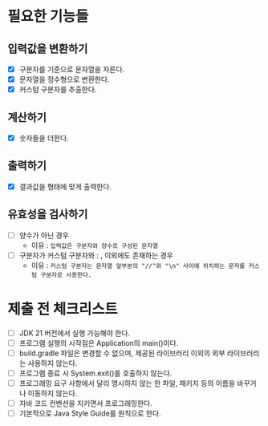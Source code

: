 # 필요한 기능들

## 입력값을 변환하기

- [x] 구분자를 기준으로 문자열을 자른다.
- [x] 문자열을 정수형으로 변환한다.
- [x] 커스텀 구분자를 추출한다.

## 계산하기

- [x] 숫자들을 더한다.

## 출력하기

- [x] 결과값을 형태에 맞게 출력한다.

## 유효성을 검사하기

- [ ] 양수가 아닌 경우
    - 이유 : `입력값은 구분자와 양수로 구성된 문자열`
- [ ] 구분자가 커스텀 구분자와 : , 이외에도 존재하는 경우
    - 이유 : `커스텀 구분자는 문자열 앞부분의 "//"와 "\n" 사이에 위치하는 문자를 커스텀 구분자로 사용한다.`

# 제출 전 체크리스트

- [ ] JDK 21 버전에서 실행 가능해야 한다.
- [ ] 프로그램 실행의 시작점은 Application의 main()이다.
- [ ] build.gradle 파일은 변경할 수 없으며, 제공된 라이브러리 이외의 외부 라이브러리는 사용하지 않는다.
- [ ] 프로그램 종료 시 System.exit()를 호출하지 않는다.
- [ ] 프로그래밍 요구 사항에서 달리 명시하지 않는 한 파일, 패키지 등의 이름을 바꾸거나 이동하지 않는다.
- [ ] 자바 코드 컨벤션을 지키면서 프로그래밍한다.
- [ ] 기본적으로 Java Style Guide를 원칙으로 한다.